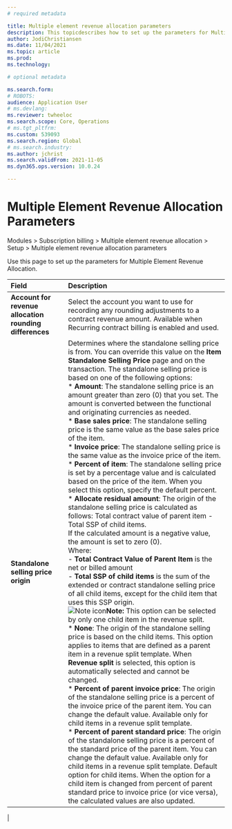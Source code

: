```yaml
---
# required metadata

title: Multiple element revenue allocation parameters
description: This topicdescribes how to set up the parameters for Multiple element revenue allocation in Subscription billing.
author: JodiChristiansen
ms.date: 11/04/2021
ms.topic: article
ms.prod: 
ms.technology: 

# optional metadata

ms.search.form:  
# ROBOTS: 
audience: Application User
# ms.devlang: 
ms.reviewer: twheeloc
ms.search.scope: Core, Operations
# ms.tgt_pltfrm: 
ms.custom: 539093
ms.search.region: Global
# ms.search.industry: 
ms.author: jchrist
ms.search.validFrom: 2021-11-05
ms.dyn365.ops.version: 10.0.24

---
```

# Multiple Element Revenue Allocation Parameters

Modules > Subscription billing > Multiple element revenue allocation > Setup > Multiple element revenue allocation parameters
<div>

Use this page to set up the parameters for Multiple Element Revenue Allocation. 




| Field        | Description           |
| :------------- |:-------------| 
| **Account for revenue allocation rounding differences**     | Select the account you want to use for recording any rounding adjustments to a contract revenue amount. Available when Recurring contract billing is enabled and used.       |  
| **Standalone selling price origin**	  | Determines where the standalone selling price is from. You can override this value on the **Item Standalone Selling Price** page and on the transaction. The standalone selling price is based on one of the following options: <br />* **Amount**: The standalone selling price is an amount greater than zero (0) that you set. The amount is converted between the functional and originating currencies as needed. <br />* **Base sales price**: The standalone selling price is the same value as the base sales price of the item. <br />* **Invoice price**: The standalone selling price is the same value as the invoice price of the item. <br /> * **Percent of item**: The standalone selling price is set by a percentage value and is calculated based on the price of the item.  When you select this option, specify the default percent. <br />* **Allocate residual amount**: The origin of the standalone selling price is calculated as follows: Total contract value of parent item - Total SSP of child items. <br />If the calculated amount is a negative value, the amount is set to zero (0). <br />Where: <br />- **Total Contract Value of Parent Item** is the net or billed amount <br />- **Total SSP of child items** is the sum of the extended or contract standalone selling price of all child items, except for the child item that uses this SSP origin. <br />![Note icon](../../../Resources/images/icons/iAXnote.gif)**Note:** This option can be selected by only one child item in the revenue split. <br />* **None**:   The origin of the standalone selling price is based on the child items. This option applies to items that are defined as a parent item in a revenue split template. When **Revenue split** is selected, this option is automatically selected and cannot be changed.  <br />* **Percent of parent invoice price**:  The origin of the standalone selling price is a percent of the invoice price of the parent item. You can change the default value.  Available only for child items in a revenue split template. <br />* **Percent of parent standard price**: The origin of the standalone selling price is a percent of the standard price of the parent item. You can change the default value. Available only for child items in a revenue split template. Default option for child items. When the option for a child item is changed from percent of parent standard price to invoice price (or vice versa), the calculated values are also updated.  
 |

